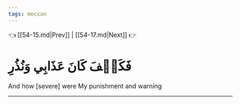 ```yaml
---
tags: meccan
---
```


👈 [[54-15.md|Prev]] | [[54-17.md|Next]] 👉

# فَكَيۡفَ كَانَ عَذَابِي وَنُذُرِ

And how [severe] were My punishment and warning

---

